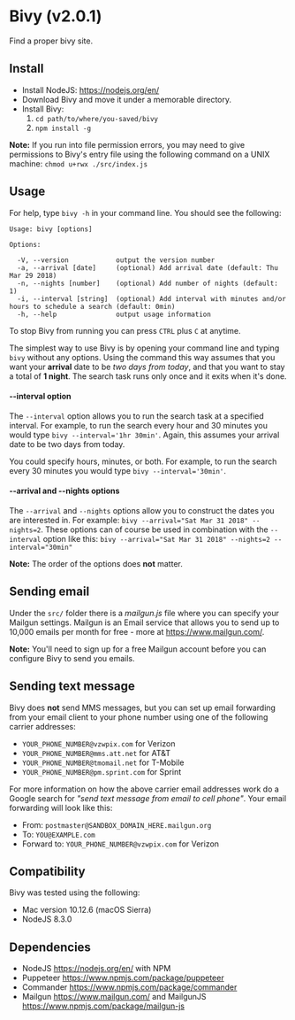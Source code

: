 # Bivy (v2.0.1)
Find a proper bivy site.

## Install
- Install NodeJS: https://nodejs.org/en/
- Download Bivy and move it under a memorable directory.
- Install Bivy:
  1. `cd path/to/where/you-saved/bivy`
  2. `npm install -g`

**Note:** If you run into file permission errors, you may need to give
permissions to Bivy's entry file using the following command on a UNIX
machine: `chmod u+rwx ./src/index.js`


## Usage
For help, type `bivy -h` in your command line. You should see the following:
```
Usage: bivy [options]

Options:

  -V, --version            output the version number
  -a, --arrival [date]     (optional) Add arrival date (default: Thu Mar 29 2018)
  -n, --nights [number]    (optional) Add number of nights (default: 1)
  -i, --interval [string]  (optional) Add interval with minutes and/or hours to schedule a search (default: 0min)
  -h, --help               output usage information
```

To stop Bivy from running you can press `CTRL` plus `C` at anytime.

The simplest way to use Bivy is by opening your command line and typing `bivy`
without any options. Using the command this way assumes that you want your
**arrival** date to be _two days from today_, and that you want to stay a total
of **1 night**. The search task runs only once and it exits when it's done.

#### --interval option
The `--interval` option allows you to run the search task at a specified
interval. For example, to run the search every hour and 30 minutes you would
type `bivy --interval='1hr 30min'`. Again, this assumes your arrival date to
be two days from today.

You could specify hours, minutes, or both. For example, to run the search every
30 minutes you would type `bivy --interval='30min'`.

#### --arrival and --nights options
The `--arrival` and `--nights` options allow you to construct the dates you are
interested in. For example: `bivy --arrival="Sat Mar 31 2018" --nights=2`. These
options can of course be used in combination with the `--interval` option like
this: `bivy --arrival="Sat Mar 31 2018" --nights=2 --interval="30min"`

**Note:** The order of the options does **not** matter.


## Sending email
Under the `src/` folder there is a _mailgun.js_ file where you can specify
your Mailgun settings. Mailgun is an Email service that allows you to send up
to 10,000 emails per month for free - more at https://www.mailgun.com/.

**Note:** You'll need to sign up for a free Mailgun account before you can
configure Bivy to send you emails.


## Sending text message
Bivy does **not** send MMS messages, but you can set up email forwarding from your
email client to your phone number using one of the following carrier addresses:
- `YOUR_PHONE_NUMBER@vzwpix.com` for Verizon
- `YOUR_PHONE_NUMBER@mms.att.net` for AT&T
- `YOUR_PHONE_NUMBER@tmomail.net` for T-Mobile
- `YOUR_PHONE_NUMBER@pm.sprint.com` for Sprint

For more information on how the above carrier email addresses work do a Google
search for _"send text message from email to cell phone"_. Your email forwarding
will look like this:
- From: `postmaster@SANDBOX_DOMAIN_HERE.mailgun.org`
- To: `YOU@EXAMPLE.com`
- Forward to: `YOUR_PHONE_NUMBER@vzwpix.com` for Verizon


## Compatibility
Bivy was tested using the following:
- Mac version 10.12.6 (macOS Sierra)
- NodeJS 8.3.0


## Dependencies
- NodeJS <https://nodejs.org/en/> with NPM
- Puppeteer <https://www.npmjs.com/package/puppeteer>
- Commander <https://www.npmjs.com/package/commander>
- Mailgun <https://www.mailgun.com/> and MailgunJS <https://www.npmjs.com/package/mailgun-js>
